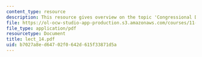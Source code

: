 ```yaml
---
content_type: resource
description: This resource gives overview on the topic 'Congressional Decision Making'.
file: https://ol-ocw-studio-app-production.s3.amazonaws.com/courses/11-007-resolving-public-disputes-spring-2005/b7027a8ed64702f0642d615f33871d5a_lect_14.pdf
file_type: application/pdf
resourcetype: Document
title: lect_14.pdf
uid: b7027a8e-d647-02f0-642d-615f33871d5a
---
```

